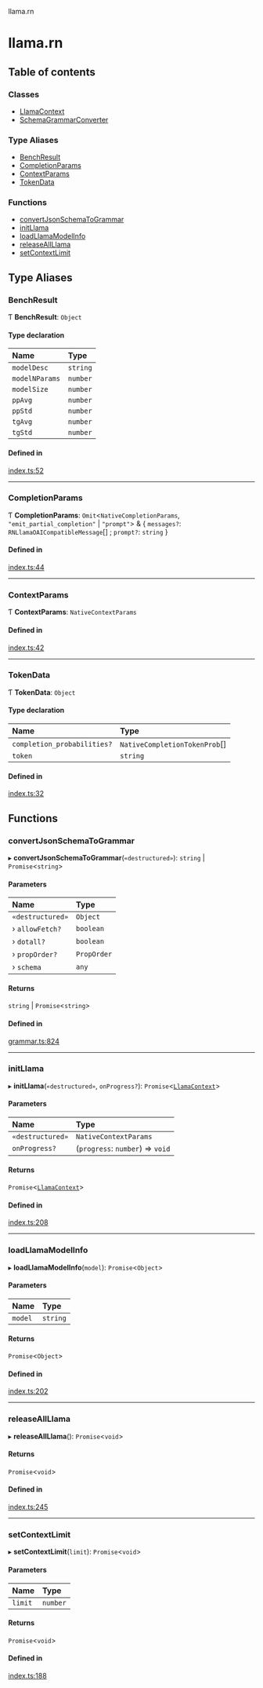 llama.rn

# llama.rn

## Table of contents

### Classes

- [LlamaContext](classes/LlamaContext.md)
- [SchemaGrammarConverter](classes/SchemaGrammarConverter.md)

### Type Aliases

- [BenchResult](README.md#benchresult)
- [CompletionParams](README.md#completionparams)
- [ContextParams](README.md#contextparams)
- [TokenData](README.md#tokendata)

### Functions

- [convertJsonSchemaToGrammar](README.md#convertjsonschematogrammar)
- [initLlama](README.md#initllama)
- [loadLlamaModelInfo](README.md#loadllamamodelinfo)
- [releaseAllLlama](README.md#releaseallllama)
- [setContextLimit](README.md#setcontextlimit)

## Type Aliases

### BenchResult

Ƭ **BenchResult**: `Object`

#### Type declaration

| Name | Type |
| :------ | :------ |
| `modelDesc` | `string` |
| `modelNParams` | `number` |
| `modelSize` | `number` |
| `ppAvg` | `number` |
| `ppStd` | `number` |
| `tgAvg` | `number` |
| `tgStd` | `number` |

#### Defined in

[index.ts:52](https://github.com/mybigday/llama.rn/blob/66d2ed3/src/index.ts#L52)

___

### CompletionParams

Ƭ **CompletionParams**: `Omit`<`NativeCompletionParams`, ``"emit_partial_completion"`` \| ``"prompt"``\> & { `messages?`: `RNLlamaOAICompatibleMessage`[] ; `prompt?`: `string`  }

#### Defined in

[index.ts:44](https://github.com/mybigday/llama.rn/blob/66d2ed3/src/index.ts#L44)

___

### ContextParams

Ƭ **ContextParams**: `NativeContextParams`

#### Defined in

[index.ts:42](https://github.com/mybigday/llama.rn/blob/66d2ed3/src/index.ts#L42)

___

### TokenData

Ƭ **TokenData**: `Object`

#### Type declaration

| Name | Type |
| :------ | :------ |
| `completion_probabilities?` | `NativeCompletionTokenProb`[] |
| `token` | `string` |

#### Defined in

[index.ts:32](https://github.com/mybigday/llama.rn/blob/66d2ed3/src/index.ts#L32)

## Functions

### convertJsonSchemaToGrammar

▸ **convertJsonSchemaToGrammar**(`«destructured»`): `string` \| `Promise`<`string`\>

#### Parameters

| Name | Type |
| :------ | :------ |
| `«destructured»` | `Object` |
| › `allowFetch?` | `boolean` |
| › `dotall?` | `boolean` |
| › `propOrder?` | `PropOrder` |
| › `schema` | `any` |

#### Returns

`string` \| `Promise`<`string`\>

#### Defined in

[grammar.ts:824](https://github.com/mybigday/llama.rn/blob/66d2ed3/src/grammar.ts#L824)

___

### initLlama

▸ **initLlama**(`«destructured»`, `onProgress?`): `Promise`<[`LlamaContext`](classes/LlamaContext.md)\>

#### Parameters

| Name | Type |
| :------ | :------ |
| `«destructured»` | `NativeContextParams` |
| `onProgress?` | (`progress`: `number`) => `void` |

#### Returns

`Promise`<[`LlamaContext`](classes/LlamaContext.md)\>

#### Defined in

[index.ts:208](https://github.com/mybigday/llama.rn/blob/66d2ed3/src/index.ts#L208)

___

### loadLlamaModelInfo

▸ **loadLlamaModelInfo**(`model`): `Promise`<`Object`\>

#### Parameters

| Name | Type |
| :------ | :------ |
| `model` | `string` |

#### Returns

`Promise`<`Object`\>

#### Defined in

[index.ts:202](https://github.com/mybigday/llama.rn/blob/66d2ed3/src/index.ts#L202)

___

### releaseAllLlama

▸ **releaseAllLlama**(): `Promise`<`void`\>

#### Returns

`Promise`<`void`\>

#### Defined in

[index.ts:245](https://github.com/mybigday/llama.rn/blob/66d2ed3/src/index.ts#L245)

___

### setContextLimit

▸ **setContextLimit**(`limit`): `Promise`<`void`\>

#### Parameters

| Name | Type |
| :------ | :------ |
| `limit` | `number` |

#### Returns

`Promise`<`void`\>

#### Defined in

[index.ts:188](https://github.com/mybigday/llama.rn/blob/66d2ed3/src/index.ts#L188)
